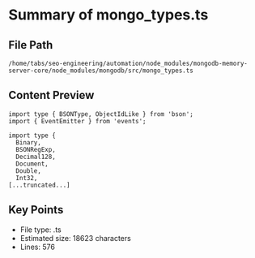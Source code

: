 # Summary of mongo_types.ts
  
## File Path
`/home/tabs/seo-engineering/automation/node_modules/mongodb-memory-server-core/node_modules/mongodb/src/mongo_types.ts`

## Content Preview
```
import type { BSONType, ObjectIdLike } from 'bson';
import { EventEmitter } from 'events';

import type {
  Binary,
  BSONRegExp,
  Decimal128,
  Document,
  Double,
  Int32,
[...truncated...]
```

## Key Points
- File type: .ts
- Estimated size: 18623 characters
- Lines: 576
